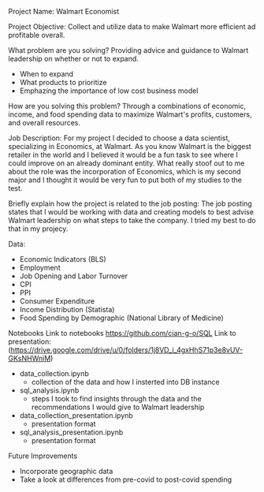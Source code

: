 Project Name: 
Walmart Economist

Project Objective:
Collect and utilize data to make Walmart more efficient ad profitable overall.

What problem are you solving?
Providing advice and guidance to Walmart leadership on whether or not to expand.
- When to expand
- What products to prioritize
- Emphazing the importance of low cost business model

How are you solving this problem?
Through a combinations of  economic, income, and food spending data to maximize Walmart's profits, customers, and overall resources.

Job Description:
For my project I decided to choose a data scientist, specializing in Economics, at Walmart. As you know Walmart is the biggest retailer in the world and I believed
it would be a fun task to see where I could improve on an already dominant entity. What really stoof out to me about the role was the incorporation of Economics,
which is my second major and I thought it would be very fun to put both of my studies to the test.

Briefly explain how the project is related to the job posting:
The job posting states that I would be working with data and creating models to best advise Walmart leadership on what steps to take the company.
I tried my best to do that in my projecy.

Data:
 - Economic Indicators (BLS)
  - Employment
  - Job Opening and Labor Turnover
  - CPI
  - PPI
  - Consumer Expenditure
 - Income Distribution (Statista)
 - Food Spending by Demographic (National Library of Medicine)

Notebooks
Link to notebooks https://github.com/cian-g-o/SQL
Link to presentation: (https://drive.google.com/drive/u/0/folders/1j8VD_i_4gxHhS71p3e8vUV-GKsNHWniM)
- data_collection.ipynb
    - collection of the data and how I insterted into DB instance
- sql_analysis.ipynb
    - steps I took to find insights through the data and the recommendations I would give to Walmart leadership
- data_collection_presentation.ipynb
    - presentation format
- sql_analysis_presentation.ipynb
    - presentation format

Future Improvements
- Incorporate geographic data
- Take a look at differences from pre-covid to post-covid spending

